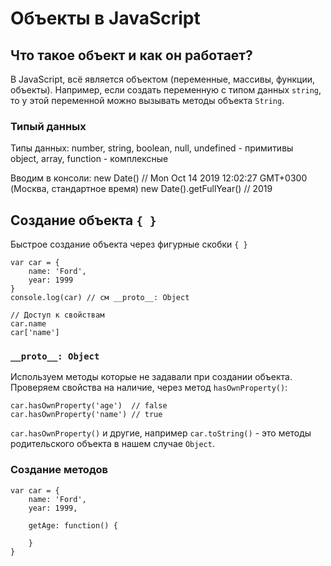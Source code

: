 # Объекты в JavaScript
## Что такое объект и как он работает?
В JavaScript, всё является объектом (переменные, массивы, функции, объекты). Например, если создать переменную с типом данных `string`, то у этой переменной можно вызывать методы объекта `String`.

### Типый данных
Типы данных: number, string, boolean, null, undefined - примитивы<br />
object, array, function - комплексные

Вводим в консоли:
    new Date() // Mon Oct 14 2019 12:02:27 GMT+0300 (Москва, стандартное время)
    new Date().getFullYear() // 2019

## Создание объекта `{ }`
Быстрое создание объекта через фигурные скобки `{ }`

    var car = {
        name: 'Ford',
        year: 1999
    }
    console.log(car) // см __proto__: Object
    
    // Доступ к свойствам
    car.name
    car['name']

### `__proto__: Object`
Используем методы которые не задавали при создании объекта. Проверяем свойства на наличие, через метод `hasOwnProperty()`:

    car.hasOwnProperty('age')  // false
    car.hasOwnProperty('name') // true

`car.hasOwnProperty()` и другие, например `car.toString()` - это методы родительского объекта в нашем случае `Object`.

### Создание методов

    var car = {
        name: 'Ford',
        year: 1999,
        
        getAge: function() {
        
        }
    }
